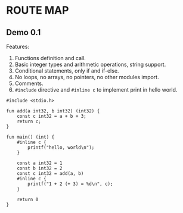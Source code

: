 ROUTE MAP
=========


Demo 0.1
--------

Features:
1. Functions definition and call.
2. Basic integer types and arithmetic operations, string support.
3. Conditional statements, only if and if-else.
4. No loops, no arrays, no pointers, no other modules import.
5. Comments.
6. `#include` directive and `#inline c` to implement print in hello world.

```
#include <stdio.h>

fun add(a int32, b int32) (int32) {
    const c int32 = a + b + 3;
    return c;
}

fun main() (int) {
    #inline c {
        printf("hello, world\n");
    }

    const a int32 = 1
    const b int32 = 2
    const c int32 = add(a, b)
    #inline c {
        printf("1 + 2 (+ 3) = %d\n", c);
    }

    return 0
}
```


